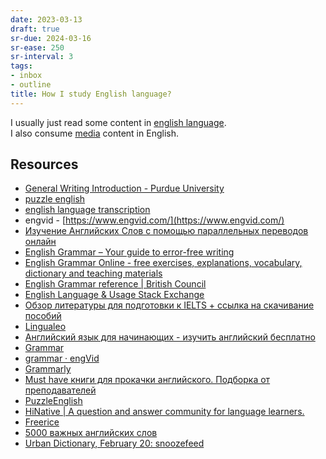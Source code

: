 ```yaml
---
date: 2023-03-13
draft: true
sr-due: 2024-03-16
sr-ease: 250
sr-interval: 3
tags:
- inbox
- outline
title: How I study English language?
---
```

   
I usually just read some content in [english language](./english%20language.md).   
I also consume [media](./media%20%28communication%29.md) content in English.   
   
## Resources   
   
   
- [General Writing Introduction - Purdue University](https://owl.purdue.edu/owl/general_writing/index.html)   
- [puzzle english](./puzzle%20english.md)   
- [english language transcription](./english%20language%20transcription.md)   
- engvid - [https://www.engvid.com/](https://www.engvid.com/)   
- [Изучение Английских Слов с помощью параллельных переводов онлайн](https://studyenglishwords.com/)   
- [English Grammar – Your guide to error-free writing](https://www.englishgrammar.org/)   
- [English Grammar Online - free exercises, explanations, vocabulary, dictionary and teaching materials](https://www.ego4u.com/)   
- [English Grammar reference | British Council](https://learnenglish.britishcouncil.org/english-grammar-reference)   
- [English Language & Usage Stack Exchange](https://english.stackexchange.com/)   
- [Обзор литературы для подготовки к IELTS + ссылка на скачивание пособий](https://m.pikabu.ru/story/obzor_literaturyi_dlya_podgotovki_k_ielts__ssyilka_na_skachivanie_posobiy_5632803#comments)   
- [Lingualeo](https://lingualeo.com/ru/dashboard)   
- [Английский язык для начинающих - изучить английский бесплатно](http://begin-english.ru/)   
- [Grammar](https://www.reddit.com/r/grammar/)   
- [grammar · engVid](https://www.engvid.com/topic/grammar/)   
- [Grammarly](https://www.grammarly.com/blog/)   
- [Must have книги для прокачки английского. Подборка от преподавателей](https://m.geektimes.ru/post/295267/comments/)   
- [PuzzleEnglish](https://puzzle-english.com/)   
- [HiNative | A question and answer community for language learners.](https://hinative.com/en-US)   
- [Freerice](https://freerice.com/categories/english-vocabulary)   
- [5000 важных английских слов](https://britlex.ru/dictionary.php)   
- [Urban Dictionary, February 20: snoozefeed](http://www.urbandictionary.com/)